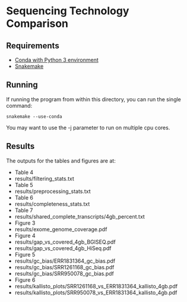 # Sequencing Technology Comparison

## Requirements

* [Conda with Python 3 environment](https://conda.io/en/latest/miniconda.html)
* [Snakemake](https://snakemake.readthedocs.io/en/stable/getting\_started/installation.html)

## Running

If running the program from within this directory, you can run the single command:

```
snakemake --use-conda
```

You may want to use the -j parameter to run on multiple cpu cores.

## Results

The outputs for the tables and figures are at:

* Table 4
 * results/filtering\_stats.txt
* Table 5
 * results/preprocessing\_stats.txt
* Table 6
 * results/completeness\_stats.txt 
* Table 7
 * results/shared\_complete\_transcripts/4gb\_percent.txt
* Figure 3
 * results/exome\_genome\_coverage.pdf
* Figure 4
 * results/gap\_vs\_covered\_4gb\_BGISEQ.pdf
 * results/gap\_vs\_covered\_4gb\_HiSeq.pdf
* Figure 5
 * results/gc\_bias/ERR1831364\_gc\_bias.pdf
 * results/gc\_bias/SRR1261168\_gc\_bias.pdf
 * results/gc\_bias/SRR950078\_gc\_bias.pdf
* Figure 6
 * results/kallisto\_plots/SRR1261168\_vs\_ERR1831364\_kallisto\_4gb.pdf
 * results/kallisto\_plots/SRR950078\_vs\_ERR1831364\_kallisto\_4gb.pdf
